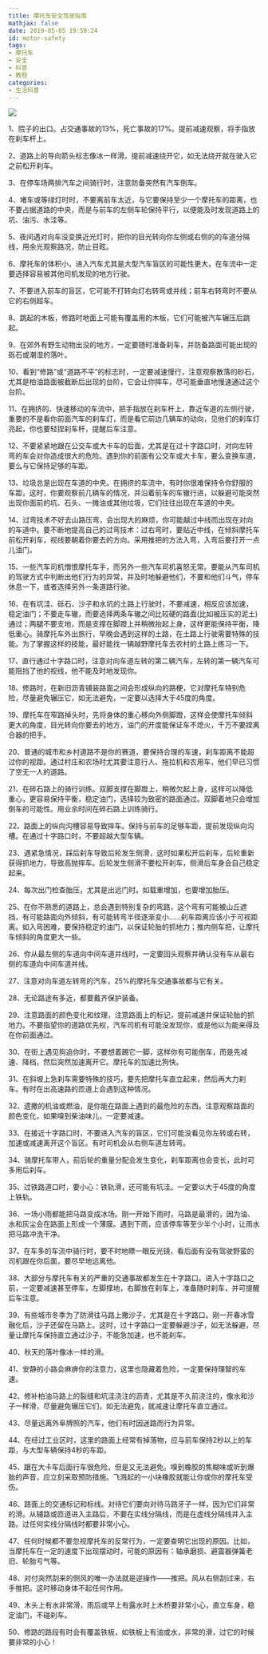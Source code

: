 ```yaml
---
title: 摩托车安全驾驶指南
mathjax: false
date: 2019-05-05 19:59:24
id: motor-safety
tags:
- 摩托车
- 安全
- 科普
- 教程
categories:
- 生活科普
---
```


![](https://gitee.com/zihm/images/raw/master/hexo/20210506134506.png)

<!---more--->

1、院子的出口。占交通事故的13%，死亡事故的17%。提前减速观察，将手指放在刹车杆上。

2、道路上的导向箭头标志像冰一样滑。提前减速绕开它，如无法绕开就在驶入它之前松开刹车。

3、在停车场两排汽车之间骑行时，注意防备突然有汽车倒车。

4、堵车或等绿灯时时，不要离前车太近，与它要保持至少一个摩托车的距离，也不要占据道路的中央，而是与前车的左侧车轮保持平行，以便能及时发现道路上的坑、油污、水洼等。

5、夜间遇对向车没变换近光灯时，把你的目光转向你左侧或右侧的的车道分隔线，用余光观察路况，防止目眩。

6、摩托车的体积小，进入汽车尤其是大型汽车盲区的可能性更大，在车流中一定要选择容易被其他司机发现的地方行驶。

7、不要进入前车的盲区，它可能不打转向灯右转弯或并线；前车右转弯时不要从它的右侧超车。

8、跳起的木板，修路时地面上可能有覆盖用的木板，它们可能被汽车辗压后跳起。

9、在郊外有野生动物出没的地方，一定要随时准备刹车，并防备路面可能出现的砾石或潮湿的落叶。

10、看到“修路”或“道路不平”的标志时，一定要减速慢行，注意观察散落的砂石，尤其是柏油路面被截断后出现的台阶，它会让你摔车，尽可能垂直地慢速通过这个台阶。

11、在拥挤的、快速移动的车流中，把手指放在刹车杆上，靠近车道的左侧行驶，重要的不是看你前面汽车的刹车灯，而是看它前边几辆车的动向，见他们的刹车灯亮起，你也要轻捏刹车杆，提醒后车注意。

12、不要紧紧地跟在公交车或大卡车的后面，尤其是在过十字路口时，对向左转弯的车会对你造成很大的危险。遇到你的前面有公交车或大卡车，要么变换车道，要么与它保持足够的车距。

13、垃圾总是出现在车道的中央。在拥挤的车流中，有时你很难保持令你舒服的车距，这时，你要观察前几辆车的情况，并沿着前车的车辙行进，以躲避可能突然出现你面前的坑、石头、一摊油或其他垃圾，它们往往出现在车道的中央。

14、过弯技术不好去山路压弯，会出现大的麻烦，你可能越过中线而出现在对向的车道中。要不断地提高自己的过弯技术：过右弯时，要贴近中线，在倾斜摩托车前松开刹车，视线要朝着你要去的方向。采用推把的方法入弯，入弯后要打开一点儿油门。

15、一些汽车司机憎恨摩托车手，而另外一些汽车司机喜怒无常。要能从汽车司机的驾驶方式中判断出他们行为的异常，并及时地躲避他们，不要和他们斗气，停车休息一下，或者选择另外一条道路行驶。

16、在有坑洼、砾石、沙子和水坑的土路上行驶时，不要减速，相反应该加速，稳定油门；不要走车辙，而要选择两条车辙之间比较硬的路面(比如被压实的泥土)通过；两腿不要支地，而是支撑在脚蹬上并稍微抬起上身，这样更能保持平衡，降低重心。骑摩托车外出旅行，早晚会遇到这样的土路，在土路上行驶需要特殊的技能。为了掌握这样的技能，最好能找一辆越野摩托车去农村的土路上练习一下。

17、直行通过十字路口时，注意对向车道左转的第二辆汽车，左转的第一辆汽车可能阻挡了他的视线，他不能及时地发现你。

18、修路时，在新旧沥青铺装路面之间会形成纵向的路梗，它对摩托车特别危险，尽量避免辗压它，如无法避免，一定要以选择大于45度的角度。

19、摩托车在窄路掉头时，先将身体的重心移向外侧脚蹬，这样会使摩托车倾斜更大的角度，目光转向你要去的地方，油门的开度能保证车不熄火，千万不要捏离合器的把手。

20、普通的城市和乡村道路不是你的赛道，要保持合理的车速，刹车距离不能超过你的视距。通过村庄和农场时尤其要注意行人、拖拉机和农用车，他们早已习惯了空无一人的道路。

21、在碎石路上的骑行训练。双脚支撑在脚蹬上，稍微欠起上身，这样可以降低重心，更容易保持平衡，稳定油门，选择较为致密的路面通过。双脚着地只会增加倒车的可能性。用业余时间在碎石路上训练骑行。

22、路面上的纵向沟槽容易导致摔车。保持与前车的足够车距，提前发现纵向沟槽。在通过十字路口时，不要超越大型车辆。

23、遇紧急情况，踩后刹车导致后轮发生侧滑，这时如果松开后刹车，后轮重新获得抓地力，导致高抛摔车。后轮发生侧滑不要松开刹车，侧滑后车身会自己稳定起来。

24、每次出门检查胎压，尤其是出远门时。如载重增加，也要增加胎压。

25、在你不熟悉的道路上，总会遇到特别复杂的弯路，这个弯有可能被山丘遮挡，有可能路面向外倾斜，有可能转弯半径逐渐变小......刹车距离应该小于可视距离。如入弯困难，要保持稳定的油门，以保证轮胎的抓地力；推内侧车把，让摩托车倾斜的角度更大一些。

26、你从最左侧的车道向中间车道并线时，一定要回头观察并确认没有车从最右侧的车道向中间车道并线。

27、注意对向车道左转弯的汽车，25%的摩托车交通事故都与它有关。

28、无论路途有多近，都要戴齐保护装备。

29、注意路面的颜色变化和纹理，注意路面上的标记，提前减速并保证轮胎的抓地力。不要指望你的道路优先权，汽车司机有可能没发现你，或是他以为能来得及在你前面通过。

30、在街上遇见狗追你时，不要想着踢它一脚，这样你有可能倒车，而是先减速、降档，然后突然加速离开它。摩托车的加速比狗快。

31、在斜坡上急刹车需要特殊的技巧，要先把摩托车直立起来，然后再大力刹车。有时在出高速路的匝道上会遇到这种情况。

32、遗撒的机油或燃油，是你能在路面上遇到的最危险的东西。注意观察路面的颜色变化，如果嗅到柴油味儿，一定要减速。

33、在接近十字路口时，不要进入汽车的盲区，它们可能没看见你左转或右转，加速或减速离开这个盲区。有时司机会从右侧车道左转弯。

34、骑摩托车带人，前后轮的重量分配会发生变化，刹车距离也会变长，此时可多用后刹车。

35、过铁路道口时，要小心：铁轨滑，还可能有坑洼。一定要以大于45度的角度上铁轨。

36、一场小雨都能把马路变成冰场。刚一开始下雨时，马路是最滑的，因为油、水和灰尘会在路面上形成一个薄膜。遇到下雨，应该停车等至少半个小时，让雨水把马路冲洗干净。

37、在车多的车流中骑行时，要不时地瞟一眼反光镜，看后面有没有驾驶野蛮的司机跟在你后面，要尽早地远离他。

38、大部分与摩托车有关的严重的交通事故都发生在十字路口。进入十字路口之前，一定要减速甚至停车，左脚撑地，右脚放在刹车上，准备随时刹车，并可提醒后车注意。

39、有些城市冬季为了防滑往马路上撒沙子，尤其是在十字路口。刚一开春冰雪融化后，沙子还留在马路上。这时，过十字路口一定要躲避沙子，如无法躲避，尽量让摩托车保持直立通过沙子，不能急加速，也不能刹车。

40、秋天的落叶像冰一样的滑。

41、安静的小路会麻痹你的注意力，这里也隐藏着危险，一定要保持理智的车速。

42、修补柏油马路上的裂缝和坑洼浇注的沥青，尤其是不久前浇注的，像水和沙子一样滑，尽量避免辗压它们，如无法避免，就减速让摩托车直立通过。

43、尽量远离外阜牌照的汽车，他们有时因迷路而行为异常。

44、在经过工业区时，这里的路面上经常有掉落物，应与前车保持2秒以上的车距，与大型车辆保持4秒的车距。

45、跟在大卡车后面行车很危险，但是又无法避免。嗅到橡胶的焦糊味或听到爆胎的声音，应立刻采取预防措施。飞溅起的一小块橡胶就能让你或你的摩托车受伤。

46、路面上的交通标记和标线。对待它们要向对待马路牙子一样，因为它们非常的滑。从辅路或匝道进入主路后，不要在实线分隔线，而是在虚线分隔线并入主路。过任何实线分隔线时都要非常小心。

47、任何时候都不要忽视摩托车的反常行为，一定要查明它出现的原因。比如，当摩托车在一定的速度下出现摆动时，可能的原因有：轴承磨损、避震器弹簧老旧、轮胎亏气等。

48、对付突然刮来的侧风的唯一办法就是逆操作——推把。风从右侧刮过来，右手推把。这时移动身体不起任何作用。

49、木头上有水非常滑，雨后或早上有露水时上木桥要非常小心，直立车身，稳定油门，不碰刹车。

50、修路的路段有时会有覆盖铁板，如铁板上有油或水，非常的滑，过它的时候要非常的小心！